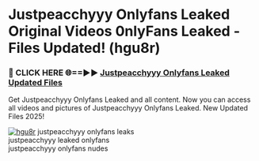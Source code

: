 # Justpeacchyyy Onlyfans Leaked Original Videos 0nlyFans Leaked - Files Updated! (hgu8r)

<h3>🔴 CLICK HERE 🌐==►► <a href="https://tinyurl.com/ms9xzufz" rel="nofollow">Justpeacchyyy Onlyfans Leaked Updated Files</a></h3>

Get Justpeacchyyy Onlyfans Leaked and all content. Now you can access all videos and pictures of Justpeacchyyy Onlyfans Leaked. New Updated Files 2025!

[![hgu8r](https://i.imgur.com/ppqm5kG.gif)](https://tinyurl.com/ms9xzufz)
justpeacchyyy onlyfans leaks<br>
justpeacchyyy leaked onlyfans<br>
justpeacchyyy onlyfans nudes